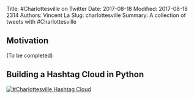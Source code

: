 Title: #Charlottesville on Twitter
Date: 2017-08-18
Modified: 2017-08-18 2314
Authors: Vincent La
Slug: charlottesville
Summary: A collection of tweets with #Charlottesville

## Motivation
(To be completed)

## Building a Hashtag Cloud in Python
<a href="hashtag-cloud">
<img src='hashtag-cloud/output_44_0.png' alt='#Charlottesville Hashtag Cloud'>
</img></a>